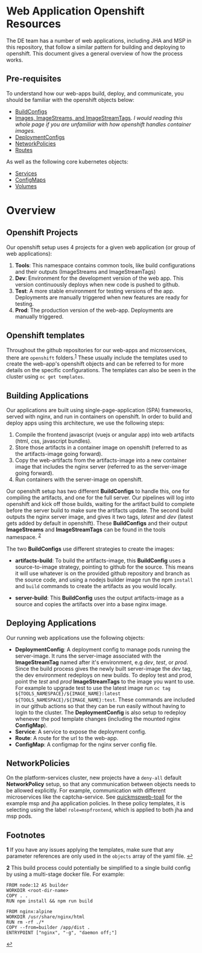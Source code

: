 # Web Application Openshift Resources

The DE team has a number of web applications, including JHA and MSP in this repository, that follow a similar pattern for building and deploying to openshift. This document gives a general overview of how the process works.

## Pre-requisites

To understand how our web-apps build, deploy, and communicate, you should be familiar with the openshift objects below:
- [BuildConfigs](https://docs.openshift.com/container-platform/4.10/cicd/builds/understanding-buildconfigs.html)
- [Images, ImageStreams, and ImageStreamTags](https://docs.openshift.com/container-platform/4.10/openshift_images/index.html). _I would reading this whole page if you are unfamiliar with how openshift handles container images._
- [DeploymentConfigs](https://docs.openshift.com/container-platform/4.10/applications/deployments/what-deployments-are.html)
- [NetworkPolicies](https://docs.openshift.com/container-platform/4.10/networking/network_policy/about-network-policy.html)
- [Routes](https://docs.openshift.com/container-platform/4.10/networking/routes/route-configuration.html)

As well as the following core kubernetes objects:

- [Services](https://kubernetes.io/docs/concepts/services-networking/service/)
- [ConfigMaps](https://kubernetes.io/docs/concepts/configuration/configmap/)
- [Volumes](https://kubernetes.io/docs/concepts/storage/volumes/)

# Overview

## Openshift Projects

Our openshift setup uses 4 projects for a given web application (or group of web applications):

1. **Tools**: This namespace contains common tools, like build configurations and their outputs (ImageStreams and ImageStreamTags)
1. **Dev**: Environment for the development version of the web app. This version continuously deploys when new code is pushed to github.
1. **Test**: A more stable environment for testing versions of the app. Deployments are manually triggered when new features are ready for testing.
1. **Prod**: The production version of the web-app. Deployments are manually triggered.

## Openshift templates

Throughout the github repositories for our web-apps and microservices, there are `openshift` folders.<sup id="a1">[1](#f1)</sup> These usually include the templates used to create the web-app's openshift objects and can be referred to for more details on the specific configurations. The templates can also be seen in the cluster using `oc get templates`.

## Building Applications

Our applications are built using single-page-application (SPA) frameworks, served with nginx, and run in containers on openshift. In order to build and deploy apps using this architecture, we use the following steps:

1. Compile the frontend javascript (vuejs or angular app) into web artifacts (html, css, javascript bundles).
1. Store those artifacts in a container image on openshift (referred to as the artifacts-image going forward).
1. Copy the web-artifacts from the artifacts-image into a new container image that includes the nginx server (referred to as the server-image going forward).
1. Run containers with the server-image on openshift.

Our openshift setup has two different **BuildConfigs** to handle this, one for compiling the artifacts, and one for the full server. Our pipelines will log into openshift and kick off those builds, waiting for the artifact build to complete before the server build to make sure the artifacts update. The second build outputs the nginx server image, and gives it two tags, _latest_ and _dev_ (latest gets added by default in openshift). These **BuildConfigs** and their output **ImageStreams** and **ImageStreamTags** can be found in the tools namespace. <sup id="a2">[2](#f2)</sup>

The two **BuildConfigs** use different strategies to create the images:

  - **artifacts-build**: To build the artifacts-image, this **BuildConfig** uses a source-to-image strategy, pointing to github for the source. This means it will use whatever is on the provided github repository and branch as the source code, and using a nodejs builder image run the npm `install` and `build` commands to create the artifacts as you would locally.

  - **server-build**: This **BuildConfig** uses the output artifacts-image as a source and copies the artifacts over into a base nginx image.

## Deploying Applications

Our running web applications use the following objects:

- **DeploymentConfig**: A deployment config to manage pods running the server-image. It runs the server-image associated with the **ImageStreamTag** named after it's environment, e.g _dev_, _test_, or _prod_. Since the build process gives the newly built server-image the _dev_ tag, the dev environment redeploys on new builds. To deploy test and prod, point the _test_ and _prod_ **ImageStreamTags** to the image you want to use. For example to upgrade test to use the latest image run `oc tag ${TOOLS_NAMESPACE}/${IMAGE_NAME}:latest ${TOOLS_NAMESPACE}/${IMAGE_NAME}:test`. These commands are included in our github actions so that they can be run easily without having to login to the cluster. The **DeploymentConfig** is also setup to redeploy whenever the pod template changes (including the mounted nginx **ConfigMap**).
- **Service**: A service to expose the deployment config.
- **Route**: A route for the url to the web-app.
- **ConfigMap**: A configmap for the nginx server config file.


## NetworkPolicies

On the platform-services cluster, new projects have a `deny-all` default **NetworkPolicy** setup, so that any communication between objects needs to be allowed explicitly. For example, communication with different microservices like the captcha-service. See [quickmspweb-toall](/openshift/templates/quickmspweb-toall.yaml) for the example msp and jha application policies. In these policy templates, it is selecting using the label `role=mspfrontend`, which is applied to both jha and msp pods.

## Footnotes

<b id="f1">1</b> If you have any issues applying the templates, make sure that any parameter references are only used in the `objects` array of the yaml file.
 [↩](#a1)

<b id="f2">2</b> This build process could potentially be simplified to a single build config by using a multi-stage docker file. For example:
``` docker
FROM node:12 AS builder
WORKDIR <root-dir-name>
COPY . .
RUN npm install && npm run build

FROM nginx:alpine
WORKDIR /usr/share/nginx/html
RUN rm -rf ./*
COPY --from=builder /app/dist .
ENTRYPOINT ["nginx", "-g", "daemon off;"]
```
 [↩](#a2)
